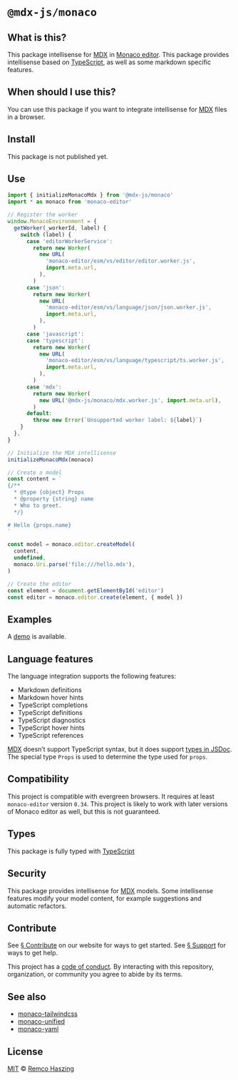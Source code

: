 # `@mdx-js/monaco`

## What is this?

This package intellisense for [MDX][] in [Monaco editor][].
This package provides intellisense based on [TypeScript][], as well as some
markdown specific features.

## When should I use this?

You can use this package if you want to integrate intellisense for [MDX][] files
in a browser.

## Install

This package is not published yet.

## Use

```js
import { initializeMonacoMdx } from '@mdx-js/monaco'
import * as monaco from 'monaco-editor'

// Register the worker
window.MonacoEnvironment = {
  getWorker(_workerId, label) {
    switch (label) {
      case 'editorWorkerService':
        return new Worker(
          new URL(
            'monaco-editor/esm/vs/editor/editor.worker.js',
            import.meta.url,
          ),
        )
      case 'json':
        return new Worker(
          new URL(
            'monaco-editor/esm/vs/language/json/json.worker.js',
            import.meta.url,
          ),
        )
      case 'javascript':
      case 'typescript':
        return new Worker(
          new URL(
            'monaco-editor/esm/vs/language/typescript/ts.worker.js',
            import.meta.url,
          ),
        )
      case 'mdx':
        return new Worker(
          new URL('@mdx-js/monaco/mdx.worker.js', import.meta.url),
        )
      default:
        throw new Error(`Unsupported worker label: ${label}`)
    }
  },
}

// Initialize the MDX intellisense
initializeMonacoMdx(monaco)

// Create a model
const content = `
{/**
  * @type {object} Props
  * @property {string} name
  * Who to greet.
  */}

# Hello {props.name}
`

const model = monaco.editor.createModel(
  content,
  undefined,
  monaco.Uri.parse('file:///hello.mdx'),
)

// Create the editor
const element = document.getElementById('editor')
const editor = monaco.editor.create(element, { model })
```

## Examples

A [demo][] is available.

## Language features

The language integration supports the following features:

*   Markdown definitions
*   Markdown hover hints
*   TypeScript completions
*   TypeScript definitions
*   TypeScript diagnostics
*   TypeScript hover hints
*   TypeScript references

[MDX][] doesn’t support TypeScript syntax, but it does support
[types in JSDoc][jsdoc].
The special type `Props` is used to determine the type used for `props`.

## Compatibility

This project is compatible with evergreen browsers.
It requires at least `monaco-editor` version `0.34`.
This project is likely to work with later versions of Monaco editor as well, but
this is not guaranteed.

## Types

This package is fully typed with [TypeScript][]

## Security

This package provides intellisense for [MDX][] models.
Some intellisense features modify your model content, for example suggestions
and automatic refactors.

## Contribute

See [§ Contribute][contribute] on our website for ways to get started.
See [§ Support][support] for ways to get help.

This project has a [code of conduct][].
By interacting with this repository, organization, or community you agree to
abide by its terms.

## See also

*   [monaco-tailwindcss](https://monaco-tailwindcss.js.org)
*   [monaco-unified](https://monaco-unified.js.org)
*   [monaco-yaml](https://monaco-yaml.js.org)

## License

[MIT][] © [Remco Haszing][author]

[author]: https://github.com/remcohaszing

[code of conduct]: https://github.com/mdx-js/.github/blob/main/code-of-conduct.md

[contribute]: https://mdxjs.com/community/contribute

[demo]: https://github.com/mdx-js/vscode-mdx/tree/HEAD/demo

[jsdoc]: https://www.typescriptlang.org/docs/handbook/jsdoc-supported-types.html

[mdx]: https://mdxjs.com

[mit]: LICENSE

[monaco editor]: https://github.com/microsoft/monaco-editor

[support]: https://mdxjs.com/community/support

[typescript]: https://typescriptlang.org
